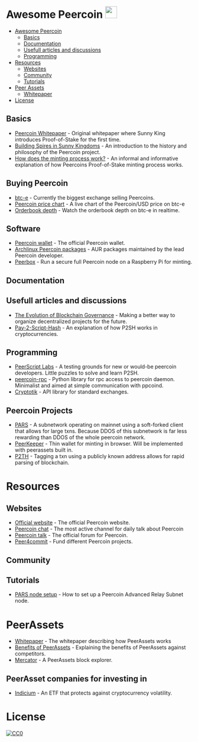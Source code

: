 Awesome Peercoin <img src="https://peercoin.net/assets/img/logos/logo.svg" height="32" width="32">
=============

- [Awesome Peercoin](#awesome-peercoin)
    - [Basics](#basics)
    - [Documentation](#documentation)
    - [Usefull articles and discussions](#usefull-articles-and-discussions)
    - [Programming](#programming)
- [Resources](#resources)
    - [Websites](#websites)
    - [Community](#community)
    - [Tutorials](#tutorials)
- [Peer Assets](#peerassets)
    - [Whitepaper](#whitepaper)
- [License](#license)


## Basics

* [Peercoin Whitepaper](https://peercoin.net/assets/paper/peercoin-paper.pdf) - Original whitepaper where Sunny King introduces Proof-of-Stake for the first time.
* [Building Spires in Sunny Kingdoms](https://medium.com/@Nagalim/building-spires-in-sunny-kingdoms-d126e214dd66) - An introduction to the history and philosophy of the Peercoin project.
* [How does the minting process work?](https://talk.peercoin.net/t/informal-discussion-how-does-the-minting-process-work/2189/56) - An informal and informative explanation of how Peercoins Proof-of-Stake minting process works.

## Buying Peercoin

* [btc-e](https://btc-e.com/) - Currently the biggest exchange selling Peercoins.
* [Peercoin price chart](https://bitcoinwisdom.com/markets/btce/ppcusd) - A live chart of the Peercoin/USD price on btc-e
* [Orderbook depth](https://cryptrader.com/charts/btce/ppc/usd) - Watch the orderbook depth on btc-e in realtime.

## Software
* [Peercoin wallet]() - The official Peercoin wallet.
* [Archlinux Peercoin packages](https://aur.archlinux.org/packages/?K=ammon&SeB=m) - AUR packages maintained by the lead Peercoin developer.
* [Peerbox](http://www.peerbox.me/) - Run a secure full Peercoin node on a Raspberry Pi for minting.

## Documentation

## Usefull articles and discussions

* [The Evolution of Blockchain Governance](https://github.com/slentzen/awesome-peercoin) - Making a better way to organize decentralized projects for the future.
* [Pay-2-Script-Hash](https://medium.com/@hrobeers/p2sh-bitcoin-script-puzzle-explained-26c8cb03ff90) - An explanation of how P2SH works in cryptocurrencies.

## Programming

* [PeerScript Labs](https://github.com/hrobeers/peerscript-labs) - A testing grounds for new or would-be peercoin developers. Little puzzles to solve and learn P2SH.
* [peercoin-rpc](https://github.com/peerchemist/peercoin_rpc) - Python library for rpc access to peercoin daemon. Minimalist and aimed at simple communication with ppcoind.
* [Cryptotik](https://github.com/peerchemist/cryptotik) - API library for standard exchanges.

## Peercoin Projects

* [PARS](https://talk.peercoin.net/t/ann-peercoin-advanced-relay-subnet-p2sh-update-call-for-minting-power/4003) - A subnetwork operating on mainnet using a soft-forked client that allows for large txns. Because DDOS of this subnetwork is far less rewarding than DDOS of the whole peercoin network.
* [PeerKeeper](https://talk.peercoin.net/t/ann-peerkeeper-backend-implementation-started/3913) - Thin wallet for minting in browser. Will be implemented with peerassets built in.
* [P2TH](http://peerassets.github.io/P2TH/) - Tagging a txn using a publicly known address allows for rapid parsing of blockchain.

# Resources

## Websites

* [Official website](https://peercoin.net/) - The official Peercoin website.
* [Peercoin chat](https://peercoin.chat) - The most active channel for daily talk about Peercoin
* [Peercoin talk](https://talk.peercoin.net/) - The official forum for Peercoin.
* [Peer4commit](https://peer4commit.com/) - Fund different Peercoin projects.

## Community

## Tutorials

* [PARS node setup](https://embeddedthought.com/2016/09/25/peercoin-advanced-relay-subnet-pars-node-setup/) - How to set up a Peercoin Advanced Relay Subnet node.

# PeerAssets

* [Whitepaper](https://peerassets.github.io/WhitePaper/) - The whitepaper describing how PeerAssets works
* [Benefits of PeerAssets](https://medium.com/@Nagalim/the-benefits-of-peerassets-77bad7693925) - Explaining the benefits of PeerAssets against competitors.
* [Mercator](http://137.74.40.81:4000/) - A PeerAssets block explorer.

## PeerAsset companies for investing in

* [Indicium](https://talk.peercoin.net/t/ann-indicium-series-a/4518) - An ETF that protects against cryptocurrency volatility.

# License

[![CC0](http://i.creativecommons.org/p/zero/1.0/88x31.png)](http://creativecommons.org/publicdomain/zero/1.0/)
